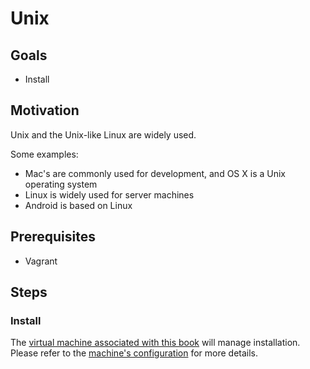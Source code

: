 # Unix

## Goals

* Install

## Motivation

Unix and the Unix-like Linux are widely used. 

Some examples:
* Mac's are commonly used for development, and OS X is a Unix operating system
* Linux is widely used for server machines
* Android is based on Linux

## Prerequisites

* Vagrant

## Steps

### Install

The [virtual machine associated with this book](tools/vagrant.md) will manage installation. Please refer to the [machine's configuration](../Vagrantfile) for more details.
